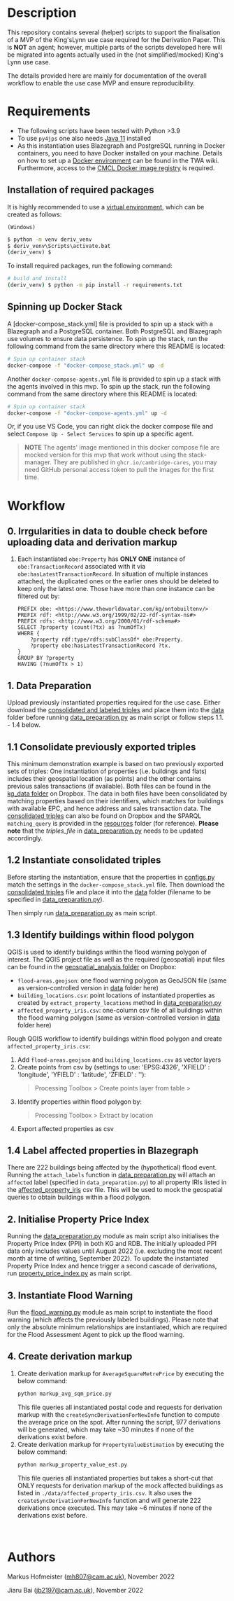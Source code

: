# Description

This repository contains several (helper) scripts to support the finalisation of a MVP of the King'sLynn use case required for the Derivation Paper. This is **NOT** an agent; however, multiple parts of the scripts developed here will be migrated into agents actually used in the (not simplified/mocked) King's Lynn use case.

The details provided here are mainly for documentation of the overall workflow to enable the use case MVP and ensure reproducibility.


# Requirements

- The following scripts have been tested with Python >3.9
- To use `py4jps` one also needs [Java 11] installed
- As this instantiation uses Blazegraph and PostgreSQL running in Docker containers, you need to have Docker installed on your machine. Details on how to set up a [Docker environment] can be found in the TWA wiki. Furthermore, access to the [CMCL Docker image registry] is required.


## Installation of required packages

It is highly recommended to use a [virtual environment], which can be created as follows:

`(Windows)`
```cmd
$ python -m venv deriv_venv
$ deriv_venv\Scripts\activate.bat
(deriv_venv) $
```

To install required packages, run the following command:

```bash
# build and install
(deriv_venv) $ python -m pip install -r requirements.txt
```

## Spinning up Docker Stack

A [docker-compose_stack.yml] file is provided to spin up a stack with a Blazegraph and a PostgreSQL container. Both PostgreSQL and Blazegraph use volumes to ensure data persistence. To spin up the stack, run the following command from the same directory where this README is located:
```bash
# Spin up container stack
docker-compose -f "docker-compose_stack.yml" up -d
```

Another `docker-compose-agents.yml` file is provided to spin up a stack with the agents involved in this mvp. To spin up the stack, run the following command from the same directory where this README is located:
```bash
# Spin up container stack
docker-compose -f "docker-compose-agents.yml" up -d
```
Or, if you use VS Code, you can right click the docker compose file and select `Compose Up - Select Services` to spin up a specific agent.

> **NOTE** The agents' image mentioned in this docker compose file are mocked version for this mvp that work without using the stack-manager. They are published in `ghcr.io/cambridge-cares`, you may need GitHub personal access token to pull the images for the first time.

# Workflow

## 0. Irrgularities in data to double check before uploading data and derivation markup
1. Each instantiated `obe:Property` has **ONLY ONE** instance of `obe:TransactionRecord` associated with it via `obe:hasLatestTransactionRecord`. In situation of multiple instances attached, the duplicated ones or the earlier ones should be deleted to keep only the latest one. Those have more than one instance can be filtered out by:
    ```sparql
    PREFIX obe: <https://www.theworldavatar.com/kg/ontobuiltenv/>
    PREFIX rdf: <http://www.w3.org/1999/02/22-rdf-syntax-ns#>
    PREFIX rdfs: <http://www.w3.org/2000/01/rdf-schema#>
    SELECT ?property (count(?tx) as ?numOfTx)
    WHERE {
        ?property rdf:type/rdfs:subClassOf* obe:Property.
        ?property obe:hasLatestTransactionRecord ?tx.
    }
    GROUP BY ?property
    HAVING (?numOfTx > 1)
    ```

## 1. Data Preparation

Upload previously instantiated properties required for the use case. Either download the [consolidated and labeled triples] and place them into the [data] folder before running [data_preparation.py] as main script or follow steps 1.1. - 1.4 below.

## 1.1 Consolidate previously exported triples

This minimum demonstration example is based on two previously exported sets of triples: One instantiation of properties (i.e. buildings and flats) includes their geospatial location (as points) and the other contains previous sales transactions (if available). Both files can be found in the [kg_data folder] on Dropbox. The data in both files have been consolidated by matching properties based on their identifiers, which matches for buildings with available EPC, and hence address and sales transaction data. The [consolidated triples] can also be found on Dropbox and the SPARQL `matching_query` is provided in the [resources] folder (for reference). **Please note** that the _triples_file_ in [data_preparation.py] needs to be updated accordingly.

## 1.2 Instantiate consolidated triples

Before starting the instantiation, ensure that the properties in [configs.py] match the settings in the `docker-compose_stack.yml` file. Then download the [consolidated triples] file and place it into the [data] folder (filename to be specified in [data_preparation.py]).

Then simply run [data_preparation.py] as main script.

## 1.3 Identify buildings within flood polygon

QGIS is used to identify buildings within the flood warning polygon of interest. The QGIS project file as well as the required (geospatial) input files can be found in the [geospatial_analysis folder] on Dropbox:
- `flood-areas.geojson`: one flood warning polygon as GeoJSON file (same as version-controlled version in [data] folder here) 
- `building_locations.csv`: point locations of instantiated properties as created by `extract_property_locations` method in [data_preparation.py]
- `affected_property_iris.csv`: one-column csv file of all buildings within the flood warning polygon (same as version-controlled version in [data] folder here) 

Rough QGIS workflow to identify buildings within flood polygon and create `affected_property_iris.csv`:

1. Add `flood-areas.geojson` and `building_locations.csv` as vector layers
2. Create points from csv by (settings to use: 'EPSG:4326', 'XFIELD' : 'longitude', 'YFIELD' : 'latitude', 'ZFIELD' : ''):
    > Processing Toolbox > Create points layer from table >
3. Identify properties within flood polygon by:
    > Processing Toolbox > Extract by location
4. Export affected properties as csv

## 1.4 Label affected properties in Blazegraph

There are 222 buildings being affected by the (hypothetical) flood event. Running the `attach_labels` function in [data_preparation.py] will attach an `affected` label (specified in `data_preparation.py`) to all property IRIs listed in the [affected_property_iris] csv file. This will be used to mock the geospatial queries to obtain buildings within a flood polygon.

## 2. Initialise Property Price Index

Running the [data_preparation.py] module as main script also initialises the Property Price Index (PPI) in both KG and RDB. The initially uploaded PPI data only includes values until August 2022 (i.e. excluding the most recent month at time of writing, September 2022). To update the instantiated Property Price Index and hence trigger a second cascade of derivations, run [property_price_index.py] as main script.

## 3. Instantiate Flood Warning

Run the [flood_warning.py] module as main script to instantiate the flood warning (which affects the previously labeled buildings). Please note that only the absolute minimum relationships are instantiated, which are required for the Flood Assessment Agent to pick up the flood warning.

## 4. Create derivation markup
1. Create derivation markup for `AverageSquareMetrePrice` by executing the below command:
    ```bash
    python markup_avg_sqm_price.py
    ```
    This file queries all instantiated postal code and requests for derivation markup with the `createSyncDerivationForNewInfo` function to compute the average price on the spot. After running the script, 977 derivations will be generated, which may take ~30 minutes if none of the derivations exist before.
2. Create derivation markup for `PropertyValueEstimation` by executing the below command:
    ```bash
    python markup_property_value_est.py
    ```
    This file queries all instantiated properties but takes a short-cut that ONLY requests for derivation markup of the mock affected buildings as listed in `./data/affected_property_iris.csv`. It also uses the `createSyncDerivationForNewInfo` function and will generate 222 derivations once executed. This may take ~6 minutes if none of the derivations exist before.


&nbsp;
# Authors #
Markus Hofmeister (mh807@cam.ac.uk), November 2022

Jiaru Bai (jb2197@cam.ac.uk), November 2022


<!-- Links -->
[Java 11]: https://adoptium.net/en-GB/temurin/releases/?version=11
[virtual environment]: https://docs.python.org/3/tutorial/venv.html
[Docker environment]: https://github.com/cambridge-cares/TheWorldAvatar/wiki/Docker%3A-Environment
[CMCL Docker image registry]: https://github.com/cambridge-cares/TheWorldAvatar/wiki/Docker%3A-Image-registry

<!-- Data -->
[kg_data folder]: https://www.dropbox.com/home/CoMo%20shared/mh807/DerivationPaper/kg_data
[geospatial_analysis folder]: https://www.dropbox.com/home/CoMo%20shared/mh807/DerivationPaper/geospatial_analysis
[consolidated triples]: https://www.dropbox.com/home/CoMo%20shared/mh807/DerivationPaper/kg_data?preview=consolidated_properties.nt
[consolidated and labeled triples]: https://www.dropbox.com/home/CoMo%20shared/mh807/DerivationPaper/kg_data?preview=consolidated_and_labeled_properties.nt

[resources]: resources
[configs.py]: configs.py
[data]: data
[data_preparation.py]: data_preparation.py
[property_price_index.py]: property_price_index.py
[flood_warning.py]: flood_warning.py
[affected_property_iris]: data/affected_property_iris.csv